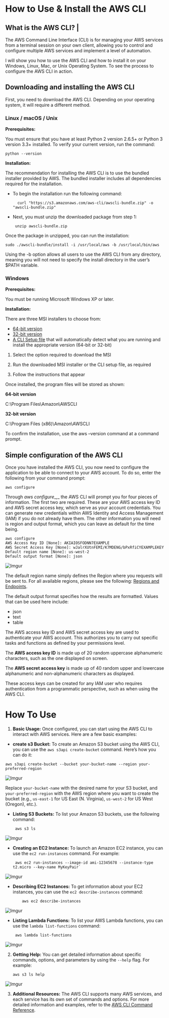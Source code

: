<h1 id="how-to-use--install-the-aws-cli">How to Use &amp; Install the AWS CLI</h1>
<h2 id="what-is-the-aws-cli-">What is the AWS CLI? |</h2>
<p>The AWS Command Line Interface (CLI) is for managing your AWS services from a terminal session on your own client, allowing you to control and configure multiple AWS services and implement a level of automation.</p>
<p>I will show you how to use the AWS CLI and how to install it on your Windows, Linux, Mac, or Unix Operating System. To see the process to configure the AWS CLI in action.</p>
<h2 id="downloading-and-installing-the-aws-cli">Downloading and installing the AWS CLI</h2>
<p>First, you need to download the AWS CLI. Depending on your operating system, it will require a different method.</p>
<h3 id="linux--macos--unix">Linux / macOS / Unix</h3>
<p><strong>Prerequisites:</strong></p>
<p>You must ensure that you have at least Python 2 version 2.6.5+ or Python 3 version 3.3+ installed. To verify your current version, run the command:</p>
<pre><code>python --version
</code></pre>
<p><strong>Installation:</strong></p>
<p>The recommendation for installing the AWS CLI is to use the bundled installer provided by AWS. The bundled installer includes all dependencies required for the installation.</p>
<ul>
<li>
<p>To begin the installation run the following command:</p>
<pre><code>  curl "https://s3.amazonaws.com/aws-cli/awscli-bundle.zip" -o "awscli-bundle.zip"
</code></pre>
</li>
<li>
<p>Next, you must unzip the downloaded package from step 1:</p>
<pre><code> unzip awscli-bundle.zip
</code></pre>
</li>
</ul>
<p>Once the package in unzipped, you can run the installation:</p>
<pre><code>sudo ./awscli-bundle/install -i /usr/local/aws -b /usr/local/bin/aws
</code></pre>
<p>Using the -b option allows all users to use the AWS CLI from any directory, meaning you will not need to specify the install directory in the user’s $PATH variable.</p>
<h3 id="windows">Windows</h3>
<p><strong>Prerequisites:</strong></p>
<p>You must be running Microsoft Windows XP or later.</p>
<p><strong>Installation:</strong></p>
<p>There are three MSI installers to choose from:</p>
<ul>
<li><a href="https://s3.amazonaws.com/aws-cli/AWSCLI64PY3.msi">64-bit version</a></li>
<li><a href="https://s3.amazonaws.com/aws-cli/AWSCLI32PY3.msi">32-bit version</a></li>
<li><a href="https://s3.amazonaws.com/aws-cli/AWSCLISetup.exe">A CLI Setup file</a> that will automatically detect what you are running and install the appropriate version (64-bit or 32-bit)</li>
</ul>
<ol>
<li>
<p>Select the option required to download the MSI</p>
</li>
<li>
<p>Run the downloaded MSI installer or the CLI setup file, as required</p>
</li>
<li>
<p>Follow the instructions that appear</p>
</li>
</ol>
<p>Once installed, the program files will be stored as shown:</p>
<p><strong>64-bit version</strong></p>
<p>C:\Program Files\Amazon\AWSCLI</p>
<p><strong>32-bit version</strong></p>
<p>C:\Program Files (x86)\Amazon\AWSCLI</p>
<p>To confirm the installation, use the aws –version command at a command prompt.</p>
<h2 id="simple-configuration-of-the-aws-cli">Simple configuration of the AWS CLI</h2>
<p>Once you have installed the AWS CLI, you now need to configure the application to be able to connect to your AWS account. To do so, enter the following from your command prompt:</p>
<pre><code>aws configure
</code></pre>
<p>Through <em>aws configure</em>_,_ the AWS CLI will prompt you for four pieces of information. The first two are required. These are your AWS access key ID and AWS secret access key, which serve as your account credentials. You can generate new credentials within AWS Identity and Access Management (IAM) if you do not already have them. The other information you will need is region and output format, which you can leave as default for the time being.</p>
<pre><code>aws configure 
AWS Access Key ID [None]: AKIAIOSFODNN7EXAMPLE 
AWS Secret Access Key [None]: wJalrXUtnFEMI/K7MDENG/bPxRfiCYEXAMPLEKEY 
Default region name [None]: us-west-2 
Default output format [None]: json
</code></pre>
<p><img src="https://i.imgur.com/M3rnsR1.png" alt="Imgur"></p>
<p>The default region name simply defines the Region where you requests will be sent to. For all available regions, please see the following: <a href="https://docs.aws.amazon.com/general/latest/gr/rande.html">Regions and Endpoints</a>.</p>
<p>The default output format specifies how the results are formatted. Values that can be used here include:</p>
<ul>
<li>json</li>
<li>text</li>
<li>table</li>
</ul>
<p>The AWS access key ID and AWS secret access key are used to authenticate your AWS account. This authorizes you to carry out specific tasks and functions as defined by your permissions level.</p>
<p>The <strong>AWS access key ID</strong> is made up of 20 random uppercase alphanumeric characters, such as the one displayed on screen.</p>
<p>The <strong>AWS secret access key</strong> is made up of 40 random upper and lowercase alphanumeric and non-alphanumeric characters as displayed.</p>
<p>These access keys can be created for any IAM user who requires authentication from a programmatic perspective, such as when using the AWS CLI.</p>
<h1 id="how-to-use">How To Use</h1>
<ol>
<li><strong>Basic Usage:</strong> Once configured, you can start using the AWS CLI to interact with AWS services. Here are a few basic examples:</li>
</ol>
<ul>
<li><strong>create s3 Bucket:</strong> To create an Amazon S3 bucket using the AWS CLI, you can use the <code>aws s3api create-bucket</code> command. Here’s how you can do it:</li>
</ul>
<pre><code>aws s3api create-bucket --bucket your-bucket-name --region your-preferred-region
</code></pre>
<p><img src="https://i.imgur.com/E1ZDEZp.png" alt="Imgur"></p>
<p>Replace <code>your-bucket-name</code> with the desired name for your S3 bucket, and <code>your-preferred-region</code> with the AWS region where you want to create the bucket (e.g., <code>us-east-1</code> for US East (N. Virginia), <code>us-west-2</code> for US West (Oregon), etc.).</p>
<ul>
<li>
<p><strong>Listing S3 Buckets:</strong> To list your Amazon S3 buckets, use the following command:</p>
<pre><code> aws s3 ls 
</code></pre>
</li>
</ul>
<p><img src="https://i.imgur.com/MuMtyC2.png" alt="Imgur"></p>
<ul>
<li>
<p><strong>Creating an EC2 Instance:</strong> To launch an Amazon EC2 instance, you can use the <code>ec2 run-instances</code> command. For example:</p>
<pre><code> aws ec2 run-instances --image-id ami-12345678 --instance-type t2.micro --key-name MyKeyPair`
</code></pre>
</li>
</ul>
<p><img src="https://i.imgur.com/mGwkeVs.png" alt="Imgur"></p>
<ul>
<li>
<p><strong>Describing EC2 Instances:</strong> To get information about your EC2 instances, you can use the <code>ec2 describe-instances</code> command:</p>
<pre><code>    aws ec2 describe-instances 
</code></pre>
</li>
</ul>
<p><img src="https://i.imgur.com/gYJ6Iyz.png" alt="Imgur"></p>
<ul>
<li>
<p><strong>Listing Lambda Functions:</strong> To list your AWS Lambda functions, you can use the <code>lambda list-functions</code> command:</p>
<pre><code> aws lambda list-functions 
</code></pre>
</li>
</ul>
<p><img src="https://i.imgur.com/CFpwtSj.png" alt="Imgur"></p>
<ol start="2">
<li>
<p><strong>Getting Help:</strong> You can get detailed information about specific commands, options, and parameters by using the <code>--help</code> flag. For example:</p>
<pre><code>aws s3 ls help
</code></pre>
</li>
</ol>
<p><img src="https://i.imgur.com/EUyuHQT.png" alt="Imgur"></p>
<ol start="3">
<li><strong>Additional Resources:</strong> The AWS CLI supports many AWS services, and each service has its own set of commands and options. For more detailed information and examples, refer to the <a href="https://docs.aws.amazon.com/cli/latest/index.html">AWS CLI Command Reference</a>.</li>
</ol>

